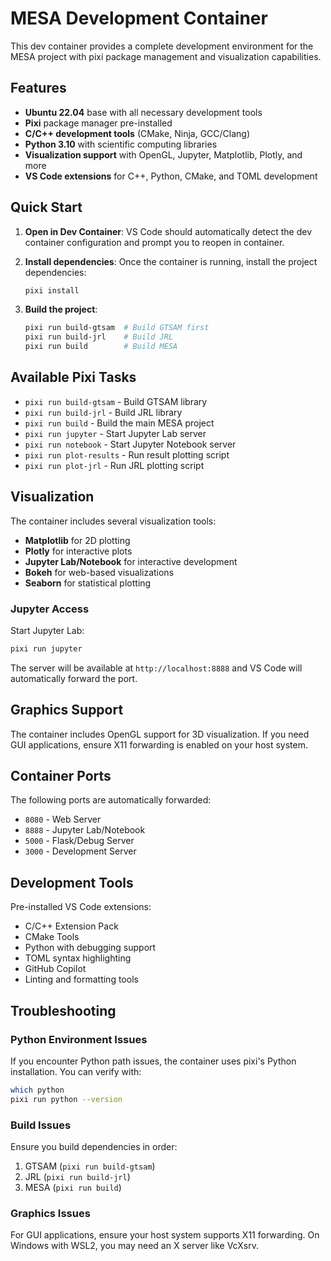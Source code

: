 # MESA Development Container

This dev container provides a complete development environment for the MESA project with pixi package management and visualization capabilities.

## Features

- **Ubuntu 22.04** base with all necessary development tools
- **Pixi** package manager pre-installed
- **C/C++ development tools** (CMake, Ninja, GCC/Clang)
- **Python 3.10** with scientific computing libraries
- **Visualization support** with OpenGL, Jupyter, Matplotlib, Plotly, and more
- **VS Code extensions** for C++, Python, CMake, and TOML development

## Quick Start

1. **Open in Dev Container**: VS Code should automatically detect the dev container configuration and prompt you to reopen in container.

2. **Install dependencies**: Once the container is running, install the project dependencies:
   ```bash
   pixi install
   ```

3. **Build the project**:
   ```bash
   pixi run build-gtsam  # Build GTSAM first
   pixi run build-jrl    # Build JRL
   pixi run build        # Build MESA
   ```

## Available Pixi Tasks

- `pixi run build-gtsam` - Build GTSAM library
- `pixi run build-jrl` - Build JRL library  
- `pixi run build` - Build the main MESA project
- `pixi run jupyter` - Start Jupyter Lab server
- `pixi run notebook` - Start Jupyter Notebook server
- `pixi run plot-results` - Run result plotting script
- `pixi run plot-jrl` - Run JRL plotting script

## Visualization

The container includes several visualization tools:

- **Matplotlib** for 2D plotting
- **Plotly** for interactive plots
- **Jupyter Lab/Notebook** for interactive development
- **Bokeh** for web-based visualizations
- **Seaborn** for statistical plotting

### Jupyter Access

Start Jupyter Lab:
```bash
pixi run jupyter
```

The server will be available at `http://localhost:8888` and VS Code will automatically forward the port.

## Graphics Support

The container includes OpenGL support for 3D visualization. If you need GUI applications, ensure X11 forwarding is enabled on your host system.

## Container Ports

The following ports are automatically forwarded:
- `8080` - Web Server
- `8888` - Jupyter Lab/Notebook
- `5000` - Flask/Debug Server  
- `3000` - Development Server

## Development Tools

Pre-installed VS Code extensions:
- C/C++ Extension Pack
- CMake Tools
- Python with debugging support
- TOML syntax highlighting
- GitHub Copilot
- Linting and formatting tools

## Troubleshooting

### Python Environment Issues
If you encounter Python path issues, the container uses pixi's Python installation. You can verify with:
```bash
which python
pixi run python --version
```

### Build Issues
Ensure you build dependencies in order:
1. GTSAM (`pixi run build-gtsam`)
2. JRL (`pixi run build-jrl`) 
3. MESA (`pixi run build`)

### Graphics Issues
For GUI applications, ensure your host system supports X11 forwarding. On Windows with WSL2, you may need an X server like VcXsrv.
